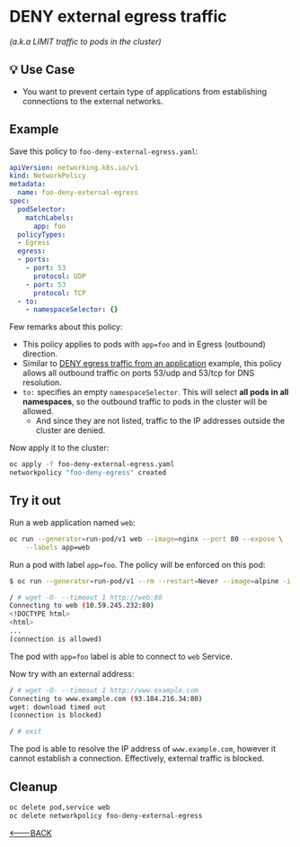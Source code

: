 # DENY external egress traffic

_(a.k.a LIMIT traffic to pods in the cluster)_

## 💡 Use Case

- You want to prevent certain type of applications from establishing connections
  to the external networks.

## Example

Save this policy to `foo-deny-external-egress.yaml`:

```yaml
apiVersion: networking.k8s.io/v1
kind: NetworkPolicy
metadata:
  name: foo-deny-external-egress
spec:
  podSelector:
    matchLabels:
      app: foo
  policyTypes:
  - Egress
  egress:
  - ports:
    - port: 53
      protocol: UDP
    - port: 53
      protocol: TCP
  - to:
    - namespaceSelector: {}
```

Few remarks about this policy:

- This policy applies to pods with `app=foo` and in Egress (outbound) direction.
- Similar to [DENY egress traffic from an
  application](11-deny-egress-traffic-from-an-application.md) example, this policy
  allows all outbound traffic on ports 53/udp and 53/tcp for DNS resolution.
- `to:` specifies an empty `namespaceSelector`. This will select **all pods in
  all namespaces**, so the outbound traffic to pods in the cluster will be
  allowed.
  - And since they are not listed, traffic to the IP addresses outside the cluster
    are denied.

Now apply it to the cluster:

```sh
oc apply -f foo-deny-external-egress.yaml
networkpolicy "foo-deny-egress" created
```

## Try it out

Run a web application named `web`:

```sh
oc run --generator=run-pod/v1 web --image=nginx --port 80 --expose \
    --labels app=web
```

Run a pod with label `app=foo`. The policy will be enforced on this pod:

```sh
$ oc run --generator=run-pod/v1 --rm --restart=Never --image=alpine -i -t -l app=foo test -- ash

/ # wget -O- --timeout 1 http://web:80
Connecting to web (10.59.245.232:80)
<!DOCTYPE html>
<html>
...
(connection is allowed)
```

The pod with `app=foo` label is able to connect to `web` Service.

Now try with an external address:

```sh
/ # wget -O- --timeout 1 http://www.example.com
Connecting to www.example.com (93.184.216.34:80)
wget: download timed out
(connection is blocked)

/ # exit
```

The pod is able to resolve the IP address of `www.example.com`, however it
cannot establish a connection. Effectively, external traffic is blocked.

## Cleanup

```sh
oc delete pod,service web
oc delete networkpolicy foo-deny-external-egress
```

[<---BACK](12-deny-all-non-whitelisted-traffic-from-the-namespace.md)
